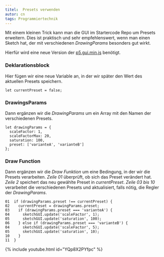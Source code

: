 ```yaml
---
titel:  Presets verwenden
autor: cn
tags: Programmiertechnik
---
```


Mit einem kleinen Trick kann man die GUI im Startercode Repo um Presets erweitern. Dies ist praktisch und sehr empfehlenswert, wenn man einen Sketch hat, der mit verschiedenen *DrawingParams* besonders gut wirkt. 

Hierfür wird eine neue Version der [p5.gui.min.js](https://git.coco.study/students/ws2122/df12-generative-gestaltung/startercode-ws202122/-/blob/main/assets/libs/p5.js/p5.gui.min.js) benötigt.

### Deklarationsblock

Hier fügen wir eine neue Variable an, in der wir später den Wert des aktuellen Presets speichern.

```
let currentPreset = false;
```

### DrawingsParams

Dann ergänzen wir die *DrawingParams* um ein Array mit den Namen der verschiedenen Presets.

```
let drawingParams = {
  scaleFactor: 1,
  scaleFactorMax: 20,
  saturation: 100,
  preset: ['varianteA', 'varianteB']
};
```

### Draw Function

Dann ergänzen wir die *Draw Funktion* um eine Bedingung, in der wir die Presets verarbeiten. *Zeile 01* überprüft, ob sich das Preset verändert hat. *Zeile 2* speichert das neu gewählte Preset in *currentPreset*. *Zeile 03 bis 10* verarbeitet die verschiedenen Presets und aktualisiert, falls nötig, die Regler der *DrawingParams*.

```
01  if (drawingParams.preset !== currentPreset) { 
02    currentPreset = drawingParams.preset;
03    if (drawingParams.preset === 'varianteA') { 
04      sketchGUI.update('scaleFactor', 1);
05      sketchGUI.update('saturation', 100);
06    } else if (drawingParams.preset === 'varianteB') { 
04      sketchGUI.update('scaleFactor', 5);
05      sketchGUI.update('saturation', 10);
10    }
11  }
```

{% include youtube.html id="YQp8X2PYfpc" %}


